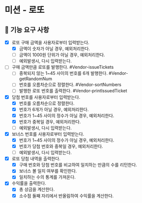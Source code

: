 # 미션 - 로또

## 🚀 기능 요구 사항

- [x] 로또 구매 금액을 사용자로부터 입력받는다.
  - [x] 금액이 숫자가 아닐 경우, 예외처리한다.
  - [ ] 금액이 1000원 단위가 아닐 경우, 예외처리한다.
  - [ ] 예외발생시, 다시 입력받는다.
- [ ] 구매 금액만큼 로또를 발행한다. #Vendor-issueTickets
  - [ ] 중복되지 않는 1~45 사이의 번호를 6개 발행한다. #Vendor-getRandomNum
  - [ ] 번호를 오름차순으로 정렬한다. #Vendor-sortNumbers
  - [ ] 발행한 로또 번호를 출력한다. #Vendor-printIssuedTicket
- [x] 당첨 번호를 사용자로부터 입력받는다.
  - [x] 번호를 오름차순으로 정렬한다.
  - [x] 번호가 6개가 아닐 경우, 예외처리한다.
  - [x] 번호가 1~45 사이의 정수가 아닐 경우, 예외처리한다.
  - [x] 번호가 중복일 경우, 예외처리한다.
  - [ ] 예외발생시, 다시 입력받는다.
- [x] 보너스 번호를 사용자로부터 입력받는다.
  - [x] 번호가 1~45 사이의 정수가 아닐 경우, 예외처리한다.
  - [x] 번호가 당첨 번호와 중복일 경우, 예외처리한다.
  - [ ] 예외발생시, 다시 입력받는다.
- [x] 로또 당첨 내역을 출력한다.
  - [x] 구매 번호와 당첨 번호를 비교하여 일치하는 만큼의 수를 리턴한다.
  - [x] 보너스 볼 일치 여부를 확인한다.
  - [x] 일치하는 수의 통계를 가져온다.
- [x] 수익률을 출력한다.
  - [x] 총 상금을 계산한다.
  - [x] 소수점 둘째 자리에서 반올림하여 수익률을 계산한다.
